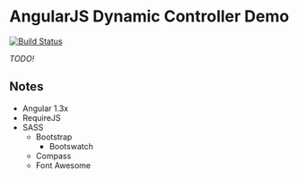 # AngularJS Dynamic Controller Demo

[![Build Status](https://travis-ci.org/matt-dunn/angular-demo.svg)](https://travis-ci.org/matt-dunn/angular-demo)

*TODO!*

## Notes

* Angular 1.3x
* RequireJS
* SASS
    * Bootstrap
        * Bootswatch
    * Compass
    * Font Awesome

